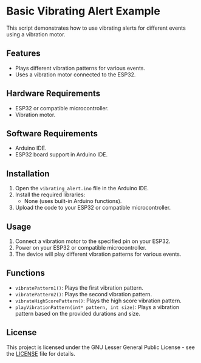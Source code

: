 # Basic Vibrating Alert Example

This script demonstrates how to use vibrating alerts for different events using a vibration motor.

## Features

- Plays different vibration patterns for various events.
- Uses a vibration motor connected to the ESP32.

## Hardware Requirements

- ESP32 or compatible microcontroller.
- Vibration motor.

## Software Requirements

- Arduino IDE.
- ESP32 board support in Arduino IDE.

## Installation

1. Open the `vibrating_alert.ino` file in the Arduino IDE.
2. Install the required libraries:
   - None (uses built-in Arduino functions).
3. Upload the code to your ESP32 or compatible microcontroller.

## Usage

1. Connect a vibration motor to the specified pin on your ESP32.
2. Power on your ESP32 or compatible microcontroller.
3. The device will play different vibration patterns for various events.

## Functions

- `vibratePattern1()`: Plays the first vibration pattern.
- `vibratePattern2()`: Plays the second vibration pattern.
- `vibrateHighScorePattern()`: Plays the high score vibration pattern.
- `playVibrationPattern(int* pattern, int size)`: Plays a vibration pattern based on the provided durations and size.

## License

This project is licensed under the GNU Lesser General Public License - see the [LICENSE](LICENSE) file for details.
